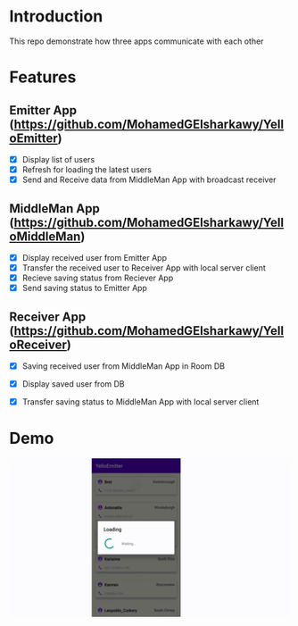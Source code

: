 # Introduction

This repo demonstrate how three apps communicate with each other 

# Features

##  Emitter App (https://github.com/MohamedGElsharkawy/YelloEmitter)
- [x] Display list of users
- [x] Refresh for loading the latest users
- [x] Send and Receive data from MiddleMan App with broadcast receiver

##  MiddleMan App (https://github.com/MohamedGElsharkawy/YelloMiddleMan)
- [x] Display received user from Emitter App
- [x] Transfer the received user to Receiver App with local server client
- [x] Recieve saving status from Reciever App 
- [x] Send saving status to Emitter App

##  Receiver App (https://github.com/MohamedGElsharkawy/YelloReceiver)
- [x] Saving received user from MiddleMan App in Room DB
- [x] Display saved user from DB
- [x] Transfer saving status to MiddleMan App with local server client


# Demo
![DEMO](https://github.com/MohamedGElsharkawy/Yello/blob/main/Task.gif)
